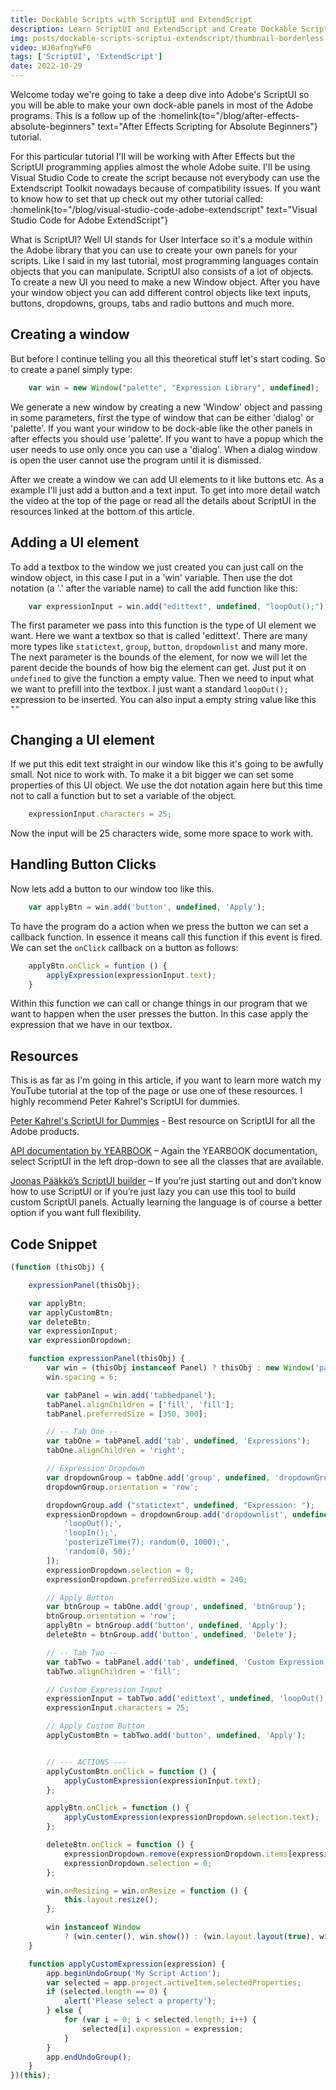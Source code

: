 ```yaml
---
title: Dockable Scripts with ScriptUI and ExtendScript
description: Learn ScriptUI and ExtendScript and Create Dockable Scripts for After Effects.
img: posts/dockable-scripts-scriptui-extendscript/thumbnail-borderless.png
video: WJ0afngYwF0
tags: ['ScriptUI', 'ExtendScript']
date: 2022-10-29
---
```


Welcome today we're going to take a deep dive into Adobe's ScriptUI so you will be able to make your own dock-able panels in most of the Adobe programs. This is a follow up of the :homelink{to="/blog/after-effects-absolute-beginners" text="After Effects Scripting for Absolute Beginners"} tutorial.

For this particular tutorial I'll will be working with After Effects but the ScriptUI programming applies almost the whole Adobe suite. I'll be using Visual Studio Code to create the script because not everybody can use the Extendscript Toolkit nowadays because of compatibility issues. If you want to know how to set that up check out my other tutorial called: :homelink{to="/blog/visual-studio-code-adobe-extendscript" text="Visual Studio Code for Adobe ExtendScript"}

What is ScriptUI? Well UI stands for User Interface so it's a module within the Adobe library that you can use to create your own panels for your scripts. Like I said in my last tutorial, most programming languages contain objects that you can manipulate. ScriptUI also consists of a lot of objects. To create a new UI you need to make a new Window object. After you have your window object you can add different control objects like text inputs, buttons, dropdowns, groups, tabs and radio buttons and much more.

## Creating a window

But before I continue telling you all this theoretical stuff let's start coding. So to create a panel simply type:

```js
	var win = new Window("palette", "Expression Library", undefined);
```

We generate a new window by creating a new 'Window' object and passing in some parameters, first the type of window that can be either 'dialog' or 'palette'. If you want your window to be dock-able like the other panels in after effects you should use 'palette'. If you want to have a popup which the user needs to use only once you can use a 'dialog'. When a dialog window is open the user cannot use the program until it is dismissed.

After we create a window we can add UI elements to it like buttons etc. As a example I'll just add a button and a text input. To get into more detail watch the video at the top of the page or read all the details about ScriptUI in the resources linked at the bottom of this article.

## Adding a UI element

To add a textbox to the window we just created you can just call on the window object, in this case I put in a 'win' variable. Then use the dot notation (a '.' after the variable name) to call the add function like this:

```js
	var expressionInput = win.add("edittext", undefined, "loopOut();");
```

The first parameter we pass into this function is the type of UI element we want. Here we want a textbox so that is called 'edittext'. There are many more types like `statictext`, `group`, `button`, `dropdownlist` and many more. The next parameter is the bounds of the element, for now we will let the parent decide the bounds of how big the element can get. Just put it on `undefined` to give the function a empty value. Then we need to input what we want to prefill into the textbox. I just want a standard `loopOut();` expression to be inserted. You can also input a empty string value like this `""`

## Changing a UI element

If we put this edit text straight in our window like this it's going to be awfully small. Not nice to work with. To make it a bit bigger we can set some properties of this UI object. We use the dot notation again here but this time not to call a function but to set a variable of the object.

```js
	expressionInput.characters = 25;
```

Now the input will be 25 characters wide, some more space to work with.

## Handling Button Clicks

Now lets add a button to our window too like this.

```js
	var applyBtn = win.add('button', undefined, 'Apply');
```

To have the program do a action when we press the button we can set a callback function. In essence it means call this function if this event is fired. We can set the `onClick` callback on a button as follows:

```js
	applyBtn.onClick = funtion () {
		applyExpression(expressionInput.text);
	}
```

Within this function we can call or change things in our program that we want to happen when the user presses the button. In this case apply the expression that we have in our textbox.

## Resources

This is as far as I'm going in this article, if you want to learn more watch my YouTube tutorial at the top of the page or use one of these resources. I highly recommend Peter Kahrel's ScriptUI for dummies.

[Peter Kahrel's ScriptUI for Dummies](https://creativepro.com/files/kahrel/indesign/scriptui.html) - Best resource on ScriptUI for all the Adobe products.

[API documentation by YEARBOOK](http://yearbook.github.io/esdocs/#/) – Again the YEARBOOK documentation, select ScriptUI in the left drop-down to see all the classes that are available.

[Joonas Pääkkö’s ScriptUI builder](https://scriptui.joonas.me/) – If you’re just starting out and don’t know how to use ScriptUI or if you’re just lazy you can use this tool to build custom ScriptUI panels. Actually learning the language is of course a better option if you want full flexibility.

## Code Snippet

```js
(function (thisObj) {

	expressionPanel(thisObj);

	var applyBtn;
	var applyCustomBtn;
	var deleteBtn;
	var expressionInput;
	var expressionDropdown;

	function expressionPanel(thisObj) {
		var win = (thisObj instanceof Panel) ? thisObj : new Window('palette', 'Expression Script', undefined);
		win.spacing = 6;

		var tabPanel = win.add('tabbedpanel');
		tabPanel.alignChildren = ['fill', 'fill'];
		tabPanel.preferredSize = [350, 300];

		// -- Tab One --
		var tabOne = tabPanel.add('tab', undefined, 'Expressions');
		tabOne.alignChildren = 'right';

		// Expression Dropdown
		var dropdownGroup = tabOne.add('group', undefined, 'dropdownGroup');
		dropdownGroup.orientation = 'row';

		dropdownGroup.add ("statictext", undefined, "Expression: ");
		expressionDropdown = dropdownGroup.add('dropdownlist', undefined, [
			'loopOut();',
			'loopIn();',
			'posterizeTime(7); random(0, 1000);',
			'random(0, 50);'
		]);
		expressionDropdown.selection = 0;
		expressionDropdown.preferredSize.width = 240;

		// Apply Button
		var btnGroup = tabOne.add('group', undefined, 'btnGroup');
		btnGroup.orientation = 'row';
		applyBtn = btnGroup.add('button', undefined, 'Apply');
		deleteBtn = btnGroup.add('button', undefined, 'Delete');

		// -- Tab Two --
		var tabTwo = tabPanel.add('tab', undefined, 'Custom Expression');
		tabTwo.alignChildren = 'fill';

		// Custom Expression Input
		expressionInput = tabTwo.add('edittext', undefined, 'loopOut();');
		expressionInput.characters = 25;

		// Apply Custom Button
		applyCustomBtn = tabTwo.add('button', undefined, 'Apply');


		// --- ACTIONS ---
		applyCustomBtn.onClick = function () {
			applyCustomExpression(expressionInput.text);
		};

		applyBtn.onClick = function () {
			applyCustomExpression(expressionDropdown.selection.text);
		};

		deleteBtn.onClick = function () {
			expressionDropdown.remove(expressionDropdown.items[expressionDropdown.selection.index]);
			expressionDropdown.selection = 0;
		};

		win.onResizing = win.onResize = function () {
			this.layout.resize();
		};

		win instanceof Window
			? (win.center(), win.show()) : (win.layout.layout(true), win.layout.resize());
	}

	function applyCustomExpression(expression) {
		app.beginUndoGroup('My Script Action');
		var selected = app.project.activeItem.selectedProperties;
		if (selected.length == 0) {
			alert('Please select a property');
		} else {
			for (var i = 0; i < selected.length; i++) {
				selected[i].expression = expression;
			}
		}
		app.endUndoGroup();
	}
})(this);
```
